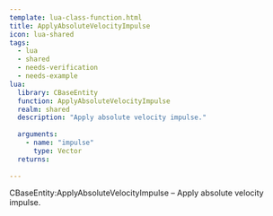 ```yaml
---
template: lua-class-function.html
title: ApplyAbsoluteVelocityImpulse
icon: lua-shared
tags:
  - lua
  - shared
  - needs-verification
  - needs-example
lua:
  library: CBaseEntity
  function: ApplyAbsoluteVelocityImpulse
  realm: shared
  description: "Apply absolute velocity impulse."
  
  arguments:
    - name: "impulse"
      type: Vector
  returns:
    
---
```


<div class="lua__search__keywords">
CBaseEntity:ApplyAbsoluteVelocityImpulse &#x2013; Apply absolute velocity impulse.
</div>
